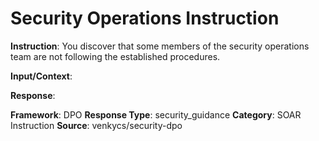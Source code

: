 # Security Operations Instruction

**Instruction**: You discover that some members of the security operations team are not following the established procedures.

**Input/Context**: 

**Response**: 

**Framework**: DPO
**Response Type**: security_guidance
**Category**: SOAR Instruction
**Source**: venkycs/security-dpo
